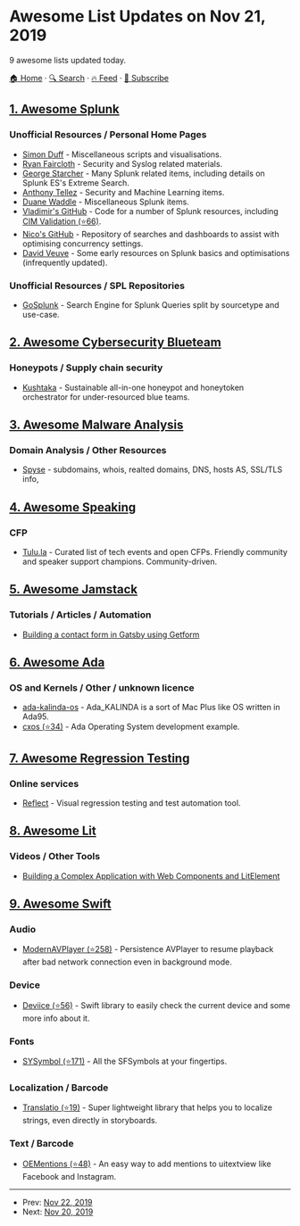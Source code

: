 # Awesome List Updates on Nov 21, 2019

9 awesome lists updated today.

[🏠 Home](/README.md) · [🔍 Search](https://www.trackawesomelist.com/search/) · [🔥 Feed](https://www.trackawesomelist.com/rss.xml) · [📮 Subscribe](https://trackawesomelist.us17.list-manage.com/subscribe?u=d2f0117aa829c83a63ec63c2f&id=36a103854c)



## [1. Awesome Splunk](/content/sduff/awesome-splunk/README.md)

### Unofficial Resources / Personal Home Pages

*   [Simon Duff](https://simonduff.net/splunk) - Miscellaneous scripts and visualisations.
*   [Ryan Faircloth](https://www.rfaircloth.com/) - Security and Syslog related materials.
*   [George Starcher](http://www.georgestarcher.com/) - Many Splunk related items, including details on Splunk ES's Extreme Search.
*   [Anthony Tellez](https://anthonygtellez.github.io/) - Security and Machine Learning items.
*   [Duane Waddle](https://www.duanewaddle.com/) - Miscellaneous Splunk items.
*   [Vladimir's GitHub](https://github.com/hire-vladimir/) - Code for a number of Splunk resources, including [CIM Validation (⭐66)](https://github.com/hire-vladimir/SA-cim_vladiator).
*   [Nico's GitHub](https://github.com/nicovdw/) -  Repository of searches and dashboards to assist with optimising concurrency settings.
*   [David Veuve](https://www.davidveuve.com/tech/) - Some early resources on Splunk basics and optimisations (infrequently updated).

### Unofficial Resources / SPL Repositories

*   [GoSplunk](https://gosplunk.com/) - Search Engine for Splunk Queries split by sourcetype and use-case.

## [2. Awesome Cybersecurity Blueteam](/content/fabacab/awesome-cybersecurity-blueteam/README.md)

### Honeypots / Supply chain security

*   [Kushtaka](https://kushtaka.org) - Sustainable all-in-one honeypot and honeytoken orchestrator for under-resourced blue teams.

## [3. Awesome Malware Analysis](/content/rshipp/awesome-malware-analysis/README.md)

### Domain Analysis / Other Resources

*   [Spyse](https://spyse.com/) - subdomains, whois, realted domains, DNS, hosts AS, SSL/TLS info,

## [4. Awesome Speaking](/content/matteofigus/awesome-speaking/README.md)

### CFP

*   [Tulu.la](https://tulu.la) - Curated list of tech events and open CFPs. Friendly community and speaker support champions. Community-driven.

## [5. Awesome Jamstack](/content/automata/awesome-jamstack/README.md)

### Tutorials / Articles / Automation

*   [Building a contact form in Gatsby using Getform](https://blog.getform.io/building-a-gatsby-contact-form-using-getform)

## [6. Awesome Ada](/content/ohenley/awesome-ada/README.md)

### OS and Kernels / Other / unknown licence

*   [ada-kalinda-os](https://sourceforge.net/projects/sx-ada-kalinda/) - Ada\_KALINDA is a sort of Mac Plus like OS written in Ada95.
*   [cxos (⭐34)](https://github.com/ajxs/cxos) - Ada Operating System development example.

## [7. Awesome Regression Testing](/content/mojoaxel/awesome-regression-testing/README.md)

### Online services

*   [Reflect](https://reflect.run) - Visual regression testing and test automation tool.

## [8. Awesome Lit](/content/web-padawan/awesome-lit/README.md)

### Videos / Other Tools

*   [Building a Complex Application with Web Components and LitElement](https://www.youtube.com/watch?v=x9YDQUJx2uw)

## [9. Awesome Swift](/content/matteocrippa/awesome-swift/README.md)

### Audio

*   [ModernAVPlayer (⭐258)](https://github.com/noreasonprojects/ModernAVPlayer) - Persistence AVPlayer to resume playback after bad network connection even in background mode.

### Device

*   [Deviice (⭐56)](https://github.com/andrealufino/Deviice) - Swift library to easily check the current device and some more info about it.

### Fonts

*   [SYSymbol (⭐171)](https://github.com/Nirma/SFSymbol) - All the SFSymbols at your fingertips.

### Localization / Barcode

*   [Translatio (⭐19)](https://github.com/andrealufino/Translatio) - Super lightweight library that helps you to localize strings, even directly in storyboards.

### Text / Barcode

*   [OEMentions (⭐48)](https://github.com/omar14/OEMentions) - An easy way to add mentions to uitextview like Facebook and Instagram.

---

- Prev: [Nov 22, 2019](/content/2019/11/22/README.md)
- Next: [Nov 20, 2019](/content/2019/11/20/README.md)